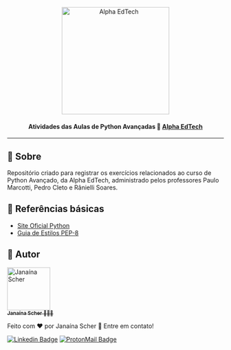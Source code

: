 <div  align="center">
	<a  href="https://www.alphaedtech.org.br/">
		<img  src="https://user-images.githubusercontent.com/79182711/171509048-91800b54-de74-4dae-9924-3ce431a7cef2.png"  alt="Alpha EdTech"  title="Alpha EdTech"  width="250" />
	</a>
	<h4>
		Atividades das Aulas de Python Avançadas 🐍
		<a  href="https://www.alphaedtech.org.br/">
			Alpha EdTech
		</a>
	</h4>
</div>  

--- 
## 🧐 Sobre

Repositório criado para registrar os exercícios relacionados ao curso de Python Avançado, da Alpha EdTech, administrado pelos professores Paulo Marcotti, Pedro Cleto e Rânielli Soares.

## 🔗 Referências básicas  

- [Site Oficial Python](https://www.python.org/)
- [Guia de Estilos PEP-8](https://peps.python.org/pep-0008/)

## 🦸 Autor  

<div>
	<a  href="https://github.com/janascher">
		<img  src="https://avatars.githubusercontent.com/u/79182711?v=4"  width="100px;"  alt="Janaína Scher"/>
		<br />
		<sub>
			<b>Janaína Scher</b> 👩🏻‍💻
		</sub>
	</a>
</div>  

Feito com ❤️ por Janaína Scher 👋 Entre em contato! 

[![Linkedin Badge](https://img.shields.io/badge/LinkedIn-0077B5?style=for-the-badge&logo=linkedin&logoColor=white)](https://www.linkedin.com/in/janainascher/) [![ProtonMail Badge](https://img.shields.io/badge/ProtonMail-8B89CC?style=for-the-badge&logo=protonmail&logoColor=white)](mailto:janainascher@protonmail.com)
